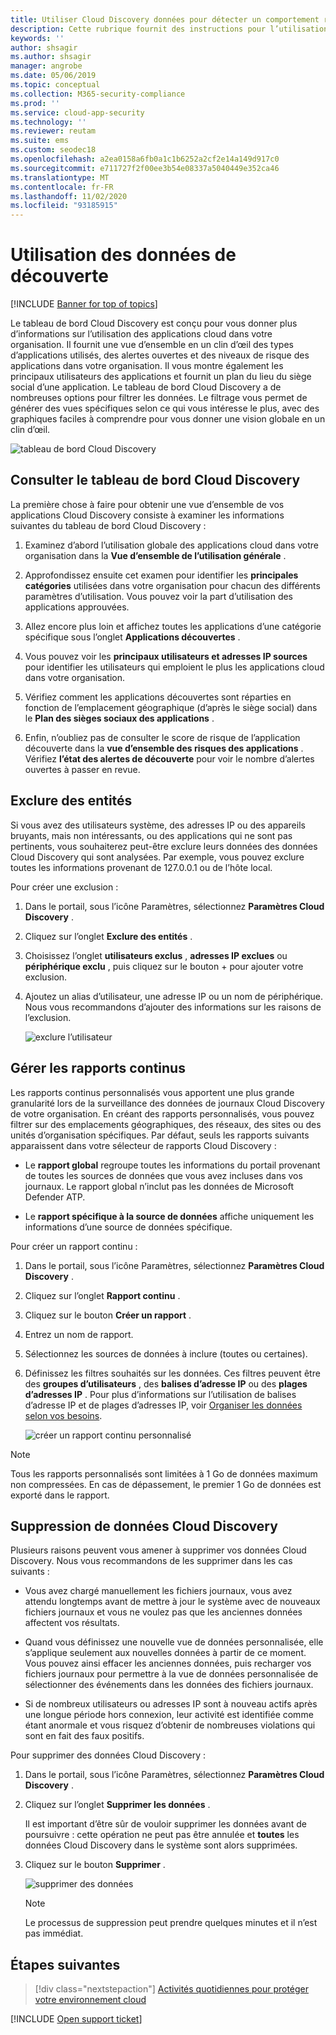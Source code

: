 ```yaml
---
title: Utiliser Cloud Discovery données pour détecter un comportement risqué-Cloud App Security
description: Cette rubrique fournit des instructions pour l’utilisation des données Cloud Discovery, notamment l’utilisation de l’indice de risque de l’application.
keywords: ''
author: shsagir
ms.author: shsagir
manager: angrobe
ms.date: 05/06/2019
ms.topic: conceptual
ms.collection: M365-security-compliance
ms.prod: ''
ms.service: cloud-app-security
ms.technology: ''
ms.reviewer: reutam
ms.suite: ems
ms.custom: seodec18
ms.openlocfilehash: a2ea0158a6fb0a1c1b6252a2cf2e14a149d917c0
ms.sourcegitcommit: e711727f2f00ee3b54e08337a5040449e352ca46
ms.translationtype: MT
ms.contentlocale: fr-FR
ms.lasthandoff: 11/02/2020
ms.locfileid: "93185915"
---
```

# <a name="working-with-discovery-data"></a>Utilisation des données de découverte

[!INCLUDE [Banner for top of topics](includes/banner.md)]

Le tableau de bord Cloud Discovery est conçu pour vous donner plus d’informations sur l’utilisation des applications cloud dans votre organisation. Il fournit une vue d’ensemble en un clin d’œil des types d’applications utilisés, des alertes ouvertes et des niveaux de risque des applications dans votre organisation. Il vous montre également les principaux utilisateurs des applications et fournit un plan du lieu du siège social d’une application. Le tableau de bord Cloud Discovery a de nombreuses options pour filtrer les données. Le filtrage vous permet de générer des vues spécifiques selon ce qui vous intéresse le plus, avec des graphiques faciles à comprendre pour vous donner une vision globale en un clin d’œil.

![tableau de bord Cloud Discovery](media/cloud-discovery-dashboard.png)

## <a name="review-the-cloud-discovery-dashboard"></a>Consulter le tableau de bord Cloud Discovery

La première chose à faire pour obtenir une vue d’ensemble de vos applications Cloud Discovery consiste à examiner les informations suivantes du tableau de bord Cloud Discovery :

1. Examinez d’abord l’utilisation globale des applications cloud dans votre organisation dans la **Vue d’ensemble de l’utilisation générale** .

2. Approfondissez ensuite cet examen pour identifier les **principales catégories** utilisées dans votre organisation pour chacun des différents paramètres d’utilisation. Vous pouvez voir la part d’utilisation des applications approuvées.

3. Allez encore plus loin et affichez toutes les applications d’une catégorie spécifique sous l’onglet **Applications découvertes** .

4. Vous pouvez voir les **principaux utilisateurs et adresses IP sources** pour identifier les utilisateurs qui emploient le plus les applications cloud dans votre organisation.
5. Vérifiez comment les applications découvertes sont réparties en fonction de l’emplacement géographique (d’après le siège social) dans le **Plan des sièges sociaux des applications** .

6. Enfin, n’oubliez pas de consulter le score de risque de l’application découverte dans la **vue d’ensemble des risques des applications** . Vérifiez **l’état des alertes de découverte** pour voir le nombre d’alertes ouvertes à passer en revue.

## <a name="exclude-entities"></a>Exclure des entités

Si vous avez des utilisateurs système, des adresses IP ou des appareils bruyants, mais non intéressants, ou des applications qui ne sont pas pertinents, vous souhaiterez peut-être exclure leurs données des données Cloud Discovery qui sont analysées. Par exemple, vous pouvez exclure toutes les informations provenant de 127.0.0.1 ou de l’hôte local.

Pour créer une exclusion :

1. Dans le portail, sous l’icône Paramètres, sélectionnez **Paramètres Cloud Discovery** .
2. Cliquez sur l’onglet **Exclure des entités** .
3. Choisissez l’onglet **utilisateurs exclus** , **adresses IP exclues** ou **périphérique exclu** , puis cliquez sur le bouton + pour ajouter votre exclusion.
4. Ajoutez un alias d’utilisateur, une adresse IP ou un nom de périphérique. Nous vous recommandons d’ajouter des informations sur les raisons de l’exclusion.

    ![exclure l’utilisateur](media/exclude-user.png "exclure l’utilisateur")

## <a name="manage-continuous-reports"></a>Gérer les rapports continus

Les rapports continus personnalisés vous apportent une plus grande granularité lors de la surveillance des données de journaux Cloud Discovery de votre organisation. En créant des rapports personnalisés, vous pouvez filtrer sur des emplacements géographiques, des réseaux, des sites ou des unités d’organisation spécifiques. Par défaut, seuls les rapports suivants apparaissent dans votre sélecteur de rapports Cloud Discovery :

- Le **rapport global** regroupe toutes les informations du portail provenant de toutes les sources de données que vous avez incluses dans vos journaux.  Le rapport global n’inclut pas les données de Microsoft Defender ATP.

- Le **rapport spécifique à la source de données** affiche uniquement les informations d’une source de données spécifique.

Pour créer un rapport continu :

1. Dans le portail, sous l’icône Paramètres, sélectionnez **Paramètres Cloud Discovery** .

2. Cliquez sur l’onglet **Rapport continu** .

3. Cliquez sur le bouton **Créer un rapport** .

4. Entrez un nom de rapport.

5. Sélectionnez les sources de données à inclure (toutes ou certaines).

6. Définissez les filtres souhaités sur les données. Ces filtres peuvent être des **groupes d’utilisateurs** , des **balises d’adresse IP** ou des **plages d’adresses IP** . Pour plus d’informations sur l’utilisation de balises d’adresse IP et de plages d’adresses IP, voir [Organiser les données selon vos besoins](ip-tags.md).

    ![créer un rapport continu personnalisé](media/create-custom-continuous-report.png)

> [!NOTE]
> Tous les rapports personnalisés sont limitées à 1 Go de données maximum non compressées. En cas de dépassement, le premier 1 Go de données est exporté dans le rapport.

## <a name="deleting-cloud-discovery-data"></a>Suppression de données Cloud Discovery

Plusieurs raisons peuvent vous amener à supprimer vos données Cloud Discovery. Nous vous recommandons de les supprimer dans les cas suivants :

- Vous avez chargé manuellement les fichiers journaux, vous avez attendu longtemps avant de mettre à jour le système avec de nouveaux fichiers journaux et vous ne voulez pas que les anciennes données affectent vos résultats.

- Quand vous définissez une nouvelle vue de données personnalisée, elle s’applique seulement aux nouvelles données à partir de ce moment. Vous pouvez ainsi effacer les anciennes données, puis recharger vos fichiers journaux pour permettre à la vue de données personnalisée de sélectionner des événements dans les données des fichiers journaux.

- Si de nombreux utilisateurs ou adresses IP sont à nouveau actifs après une longue période hors connexion, leur activité est identifiée comme étant anormale et vous risquez d’obtenir de nombreuses violations qui sont en fait des faux positifs.

Pour supprimer des données Cloud Discovery :

1. Dans le portail, sous l’icône Paramètres, sélectionnez **Paramètres Cloud Discovery** .

2. Cliquez sur l’onglet **Supprimer les données** .

    Il est important d’être sûr de vouloir supprimer les données avant de poursuivre : cette opération ne peut pas être annulée et **toutes** les données Cloud Discovery dans le système sont alors supprimées.

3. Cliquez sur le bouton **Supprimer** .

    ![supprimer des données](media/delete-data.png "supprimer des données")

    > [!NOTE]
    >  Le processus de suppression peut prendre quelques minutes et il n’est pas immédiat.

## <a name="next-steps"></a>Étapes suivantes

> [!div class="nextstepaction"]
> [Activités quotidiennes pour protéger votre environnement cloud](daily-activities-to-protect-your-cloud-environment.md)

[!INCLUDE [Open support ticket](includes/support.md)]

